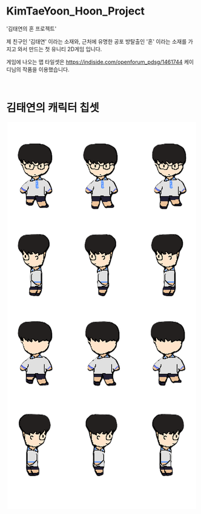# KimTaeYoon_Hoon_Project
'김태연의 혼 프로젝트'

제 친구인 '김태연' 이라는 소재와, 근처에 유명한 공포 방탈출인 '혼' 이라는 소재를 가지고 와서
만드는 첫 유니티 2D게임 입니다.

게임에 나오는 맵 타일셋은 https://indiside.com/openforum_pdsg/1461744 케이디님의 작품을 이용했습니다.

<br>

# 김태연의 캐릭터 칩셋

<div align="center">
  <img src="https://github.com/MiruHeon/Normal-Project/blob/main/KimTaeYeon.png?raw=true" alt="이미지">
</div>
